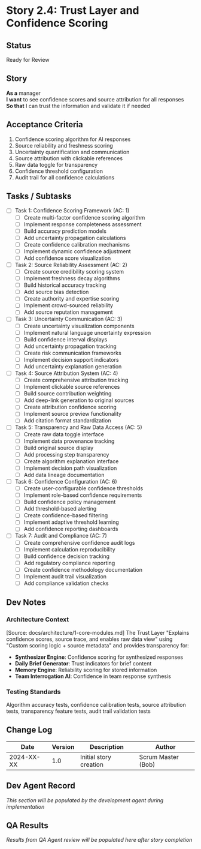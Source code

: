 # Story 2.4: Trust Layer and Confidence Scoring

## Status
Ready for Review

## Story
**As a** manager  
**I want** to see confidence scores and source attribution for all responses  
**So that** I can trust the information and validate it if needed

## Acceptance Criteria
1. Confidence scoring algorithm for AI responses
2. Source reliability and freshness scoring
3. Uncertainty quantification and communication
4. Source attribution with clickable references
5. Raw data toggle for transparency
6. Confidence threshold configuration
7. Audit trail for all confidence calculations

## Tasks / Subtasks
- [ ] Task 1: Confidence Scoring Framework (AC: 1)
  - [ ] Create multi-factor confidence scoring algorithm
  - [ ] Implement response completeness assessment
  - [ ] Build accuracy prediction models
  - [ ] Add uncertainty propagation calculations
  - [ ] Create confidence calibration mechanisms
  - [ ] Implement dynamic confidence adjustment
  - [ ] Add confidence score visualization
- [ ] Task 2: Source Reliability Assessment (AC: 2)
  - [ ] Create source credibility scoring system
  - [ ] Implement freshness decay algorithms
  - [ ] Build historical accuracy tracking
  - [ ] Add source bias detection
  - [ ] Create authority and expertise scoring
  - [ ] Implement crowd-sourced reliability
  - [ ] Add source reputation management
- [ ] Task 3: Uncertainty Communication (AC: 3)
  - [ ] Create uncertainty visualization components
  - [ ] Implement natural language uncertainty expression
  - [ ] Build confidence interval displays
  - [ ] Add uncertainty propagation tracking
  - [ ] Create risk communication frameworks
  - [ ] Implement decision support indicators
  - [ ] Add uncertainty explanation generation
- [ ] Task 4: Source Attribution System (AC: 4)
  - [ ] Create comprehensive attribution tracking
  - [ ] Implement clickable source references
  - [ ] Build source contribution weighting
  - [ ] Add deep-link generation to original sources
  - [ ] Create attribution confidence scoring
  - [ ] Implement source preview functionality
  - [ ] Add citation format standardization
- [ ] Task 5: Transparency and Raw Data Access (AC: 5)
  - [ ] Create raw data toggle interface
  - [ ] Implement data provenance tracking
  - [ ] Build original source display
  - [ ] Add processing step transparency
  - [ ] Create algorithm explanation interface
  - [ ] Implement decision path visualization
  - [ ] Add data lineage documentation
- [ ] Task 6: Confidence Configuration (AC: 6)
  - [ ] Create user-configurable confidence thresholds
  - [ ] Implement role-based confidence requirements
  - [ ] Build confidence policy management
  - [ ] Add threshold-based alerting
  - [ ] Create confidence-based filtering
  - [ ] Implement adaptive threshold learning
  - [ ] Add confidence reporting dashboards
- [ ] Task 7: Audit and Compliance (AC: 7)
  - [ ] Create comprehensive confidence audit logs
  - [ ] Implement calculation reproducibility
  - [ ] Build confidence decision tracking
  - [ ] Add regulatory compliance reporting
  - [ ] Create confidence methodology documentation
  - [ ] Implement audit trail visualization
  - [ ] Add compliance validation checks

## Dev Notes

### Architecture Context
[Source: docs/architecture/1-core-modules.md]
The Trust Layer "Explains confidence scores, source trace, and enables raw data view" using "Custom scoring logic + source metadata" and provides transparency for:
- **Synthesizer Engine**: Confidence scoring for synthesized responses
- **Daily Brief Generator**: Trust indicators for brief content
- **Memory Engine**: Reliability scoring for stored information
- **Team Interrogation AI**: Confidence in team response synthesis

### Testing Standards
Algorithm accuracy tests, confidence calibration tests, source attribution tests, transparency feature tests, audit trail validation tests

## Change Log
| Date | Version | Description | Author |
|------|---------|-------------|---------|
| 2024-XX-XX | 1.0 | Initial story creation | Scrum Master (Bob) |

## Dev Agent Record
*This section will be populated by the development agent during implementation*

## QA Results
*Results from QA Agent review will be populated here after story completion*